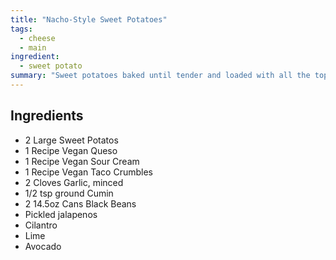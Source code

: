 ```yaml
---
title: "Nacho-Style Sweet Potatoes"
tags:
  - cheese
  - main
ingredient:
  - sweet potato
summary: "Sweet potatoes baked until tender and loaded with all the toppings that make a plate of nachos great. Laura & Tiff's original recipe."
---
```


## Ingredients

- 2 Large Sweet Potatos
- 1 Recipe Vegan Queso
- 1 Recipe Vegan Sour Cream
- 1 Recipe Vegan Taco Crumbles
- 2 Cloves Garlic, minced
- 1/2 tsp ground Cumin
- 2 14.5oz Cans Black Beans
- Pickled jalapenos
- Cilantro
- Lime
- Avocado
